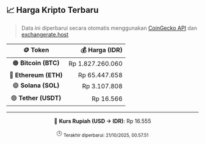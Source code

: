

<!-- HARGA_KRIPTO -->
## 📈 Harga Kripto Terbaru

> Data ini diperbarui secara otomatis menggunakan [CoinGecko API](https://www.coingecko.com/) dan [exchangerate.host](https://exchangerate.host/)

<div align="center">

| 🪙 Token | 💰 Harga (IDR) |
|:------:|---------------:|
| 🟠 **Bitcoin (BTC)**   | Rp 1.827.260.060 |
| 🔵 **Ethereum (ETH)**  | Rp 65.447.658 |
| 🟣 **Solana (SOL)**    | Rp 3.107.808 |
| 🟢 **Tether (USDT)**   | Rp 16.566 |

---

💱 **Kurs Rupiah (USD → IDR)**: Rp 16.555

🕒 <sub>Terakhir diperbarui: 21/10/2025, 00.57.51</sub>

</div>
<!-- /HARGA_KRIPTO -->